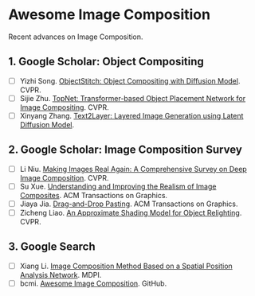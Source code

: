 # Awesome Image Composition
Recent advances on Image Composition.

## 1. Google Scholar: Object Compositing
- [ ] Yizhi Song. [ObjectStitch: Object Compositing with Diffusion Model](https://openaccess.thecvf.com/content/CVPR2023/papers/Song_ObjectStitch_Object_Compositing_With_Diffusion_Model_CVPR_2023_paper.pdf). CVPR.
- [ ] Sijie Zhu. [TopNet: Transformer-based Object Placement Network for Image Compositing](https://openaccess.thecvf.com/content/CVPR2023/papers/Zhu_TopNet_Transformer-Based_Object_Placement_Network_for_Image_Compositing_CVPR_2023_paper.pdf). CVPR.
- [ ] Xinyang Zhang. [Text2Layer: Layered Image Generation using Latent Diffusion Model](https://arxiv.org/pdf/2307.09781.pdf).

## 2. Google Scholar: Image Composition Survey
- [ ] Li Niu. [Making Images Real Again: A Comprehensive Survey on Deep Image Composition](https://arxiv.org/abs/2106.14490). CVPR.
- [ ] Su Xue. [Understanding and Improving the Realism of Image Composites](https://citeseerx.ist.psu.edu/document?repid=rep1&type=pdf&doi=7fb6fd4300d56e71469b64d9ffc4b2034431ae46). ACM Transactions on Graphics.
- [ ] Jiaya Jia. [Drag-and-Drop Pasting](https://www.cse.cuhk.edu.hk/~leojia/all_project_webpages/ddp/dragdroppasting.pdf). ACM Transactions on Graphics.
- [ ] Zicheng Liao. [An Approximate Shading Model for Object Relighting](https://www.cv-foundation.org/openaccess/content_cvpr_2015/papers/Liao_An_Approximate_Shading_2015_CVPR_paper.pdf). CVPR.

## 3. Google Search
- [ ] Xiang Li. [Image Composition Method Based on a Spatial Position Analysis Network](https://www.mdpi.com/2079-9292/12/21/4413). MDPI.
- [ ] bcmi. [Awesome Image Composition](https://github.com/bcmi/Awesome-Image-Composition). GitHub.
